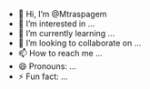 - 👋 Hi, I’m @Mtraspagem
- 👀 I’m interested in ...
- 🌱 I’m currently learning ...
- 💞️ I’m looking to collaborate on ...
- 📫 How to reach me ...
- 😄 Pronouns: ...
- ⚡ Fun fact: ...

<!---
Mtraspagem/Mtraspagem is a ✨ special ✨ repository because its `README.md` (this file) appears on your GitHub profile.
You can click the Preview link to take a look at your changes.
--->
